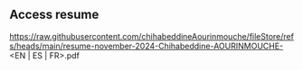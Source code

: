 ## Access resume
https://raw.githubusercontent.com/chihabeddineAourinmouche/fileStore/refs/heads/main/resume-november-2024-Chihabeddine-AOURINMOUCHE-<EN | ES | FR>.pdf

